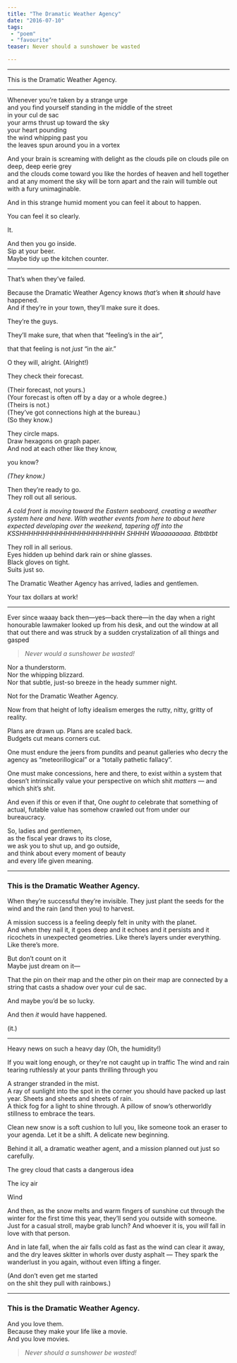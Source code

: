 ```yaml
---
title: "The Dramatic Weather Agency"
date: "2016-07-10"
tags: 
 - "poem"
 - "favourite"
teaser: Never should a sunshower be wasted

---
```


----

This is the Dramatic Weather Agency.

----
      
Whenever you’re taken by a strange urge  
and you find yourself standing in the middle of the street  
in your cul de sac  
your arms thrust up toward the sky  
your heart pounding  
the wind whipping past you  
the leaves spun around you in a vortex  

And your brain is screaming with delight 
as the clouds pile on clouds pile on deep, deep eerie grey  
and the clouds come toward you
like the hordes of heaven and hell together  
and at any moment the sky will be torn apart 
and the rain will tumble out 
with a fury unimaginable.  

And in this strange humid moment you can feel it about to happen.  

You can feel it so clearly.  

It.  
  
And then you go inside.  
Sip at your beer.  
Maybe tidy up the kitchen counter.

-----

That’s when they’ve failed.

Because the Dramatic Weather Agency knows *that’s* when **it** *should* have happened.  
And if they’re in your town, they’ll make sure it does.  


They’re the guys.  
 
They’ll make sure, that when that 
“feeling’s in the air”,

that that feeling is not *just* 
“in the air.”

O they will, alright. (Alright!)

They check their forecast.  

(Their forecast, not yours.)  
(Your forecast is often off by a day or a whole degree.)  
(Theirs is not.)  
(They’ve got connections high at the bureau.)  
(So they know.)

They circle maps.  
Draw hexagons on graph paper.  
And nod at each other like they know,  

you know?

*(They know.)*

Then they’re ready to go.  
They roll out all serious.

*A cold front is moving toward the Eastern seaboard, creating a weather system here and here. With weather events from here to about here expected developing over the weekend, tapering off into the KSSHHHHHHHHHHHHHHHHHHHHHHH SHHHH Waaaaaaaaa. Btbtbtbt*

They roll in all serious.  
Eyes hidden up behind dark rain or shine glasses.  
Black gloves on tight.  
Suits just so.  

The Dramatic Weather Agency has arrived, ladies and gentlemen.  

Your tax dollars at work!

---------

Ever since waaay back then—yes—back there—in the day
when a right honourable lawmaker looked up from his desk, 
and out the window at all that out there 
and was struck by a sudden crystalization of all things
and gasped

> *Never would a sunshower be wasted!*

Nor a thunderstorm.  
Nor the whipping blizzard.  
Nor that subtle, just-so breeze in the heady summer night.

Not for the Dramatic Weather Agency.

Now from that height of lofty idealism emerges the 
rutty, nitty, gritty of reality.  

Plans are drawn up. 
Plans are scaled back.  
Budgets cut means corners cut. 

One must endure the jeers from pundits and peanut galleries who decry the agency as “meteorillogical” or a “totally pathetic fallacy”. 

One must make concessions, here and there, 
to exist within a system that doesn’t intrinsically value your perspective 
on which shit *matters* — and which shit’s *shit*.

And even if this or even if that, 
One *ought to* celebrate that something of actual, futable value has somehow crawled out from under our bureaucracy.

So, ladies and gentlemen,  
as the fiscal year draws to its close,  
we ask you to shut up, and go outside,  
and think about every moment of beauty  
and every life given meaning.

-------

### This is the Dramatic Weather Agency.

When they’re successful they’re invisible. They just plant the seeds for the wind and the rain (and then you) to harvest.

A mission success is a feeling deeply felt in unity with the planet.  
And when they nail it, it goes deep and it echoes and it persists and it ricochets in unexpected geometries. 
Like there’s layers under everything. 
Like there’s more.

But don’t count on it  
Maybe just dream on it— 

That the pin on their map
and the other pin on their map
are connected by a string
that casts a shadow over your cul de sac.

And maybe you’d be so lucky.  

And then *it* would have happened.

(it.)

------

Heavy news on such a heavy day
 (Oh, the humidity!)

If you wait long enough, or they're not caught up in traffic
The wind and rain tearing ruthlessly at your pants
thrilling through you


A stranger stranded in the mist.  
A ray of sunlight into the spot in the corner you should have packed up last year.
Sheets and sheets and sheets of rain.  
A thick fog for a light to shine through.
A pillow of snow’s otherworldly stillness to embrace the tears.

Clean new snow is a soft cushion to lull you, like someone took an eraser to your agenda. Let it be a shift. A delicate new beginning.

Behind it all, a dramatic weather agent, and a mission planned out just so carefully.

The grey cloud that casts a dangerous idea

The icy air 

Wind

And then, as the snow melts and warm fingers of sunshine cut through the winter for the first time this year, they’ll send you outside with someone. Just for a casual stroll, maybe grab lunch? And whoever it is, you *will* fall in love with that person.

And in late fall, when the air falls cold as fast as the wind can clear it away, and the dry leaves skitter in whorls over dusty asphalt — They spark the wanderlust in you again, without even lifting a finger.

(And don’t even get me started  
on the shit they pull with rainbows.)

------
 
### This is the Dramatic Weather Agency.


And you love them.  
Because they make your life like a movie.  
And you love movies.

> *Never should a sunshower be wasted!*